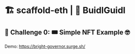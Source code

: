 # 🏗 scaffold-eth | 🏰 BuidlGuidl

## 🚩 Challenge 0: 🎟 Simple NFT Example 🤓

Demo: https://bright-governor.surge.sh/
